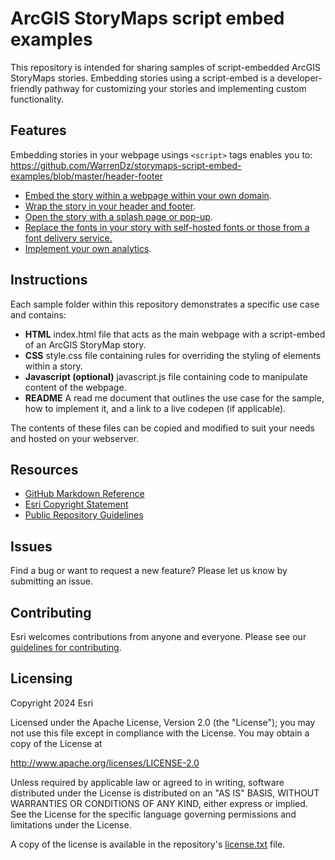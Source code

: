 # ArcGIS StoryMaps script embed examples

This repository is intended for sharing samples of script-embedded ArcGIS StoryMaps stories. Embedding stories using a script-embed is a developer-friendly pathway for customizing your stories and implementing custom functionality.

## Features

Embedding stories in your webpage usings `<script>` tags enables you to:
https://github.com/WarrenDz/storymaps-script-embed-examples/blob/master/header-footer
- [Embed the story within a webpage within your own domain](https://github.com/WarrenDz/storymaps-script-embed-examples/blob/master/custom-domain).
- [Wrap the story in your header and footer](https://github.com/WarrenDz/storymaps-script-embed-examples/blob/master/header-footer).
- [Open the story with a splash page or pop-up](https://github.com/WarrenDz/storymaps-script-embed-examples/blob/master/splash-page).
- [Replace the fonts in your story with self-hosted fonts or those from a font delivery service.](https://github.com/WarrenDz/storymaps-script-embed-examples/blob/master/font-replacement)
- [Implement your own analytics](https://github.com/WarrenDz/storymaps-script-embed-examples-examples/blob/master/analytics).

## Instructions

Each sample folder within this repository demonstrates a specific use case and contains:
- **HTML** index.html file that acts as the main webpage with a script-embed of an ArcGIS StoryMap story.
- **CSS**  style.css file containing rules for overriding the styling of elements within a story.
- **Javascript (optional)** javascript.js file containing code to manipulate content of the webpage.
- **README** A read me document that outlines the use case for the sample, how to implement it, and a link to a live codepen (if applicable).

The contents of these files can be copied and modified to suit your needs and hosted on your webserver.

## Resources

- [GitHub Markdown Reference](https://docs.github.com/en/get-started/writing-on-github/getting-started-with-writing-and-formatting-on-github/basic-writing-and-formatting-syntax)
- [Esri Copyright Statement](https://github-admin.esri.com/doc/copyright.txt)
- [Public Repository Guidelines](https://github-admin.esri.com/doc/public-repository-requirements-and-guidelines.html)

## Issues

Find a bug or want to request a new feature?  Please let us know by submitting an issue.

## Contributing

Esri welcomes contributions from anyone and everyone. Please see our [guidelines for contributing](https://github.com/esri/contributing).

## Licensing

Copyright 2024 Esri

Licensed under the Apache License, Version 2.0 (the "License");
you may not use this file except in compliance with the License.
You may obtain a copy of the License at

   http://www.apache.org/licenses/LICENSE-2.0

Unless required by applicable law or agreed to in writing, software
distributed under the License is distributed on an "AS IS" BASIS,
WITHOUT WARRANTIES OR CONDITIONS OF ANY KIND, either express or implied.
See the License for the specific language governing permissions and
limitations under the License.

A copy of the license is available in the repository's [license.txt](./LICENSE) file.